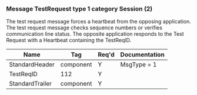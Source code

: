 ### Message TestRequest type 1 category Session (2)

The test request message forces a heartbeat from the opposing application. The test request message checks sequence numbers or verifies communication line status. The opposite application responds to the Test Request with a Heartbeat containing the TestReqID.

| Name            | Tag       | Req'd | Documentation |
|-----------------|-----------|----------|---------------|
| StandardHeader  | component |   Y   | MsgType = 1   |
| TestReqID       | 112       |   Y   |               |
| StandardTrailer | component |   Y   |               |

